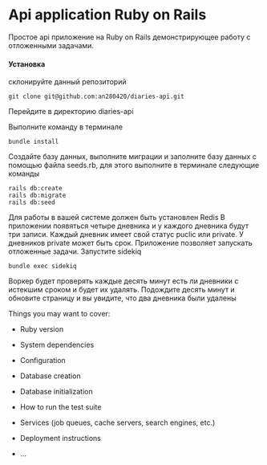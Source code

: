 # Api application Ruby on Rails

Простое api приложение на Ruby on Rails демонстрирующее работу с отложенными задачами.

#### Установка

склонируйте данный репозиторий 

```
git clone git@github.com:an280420/diaries-api.git
```

Перейдите в директорию diaries-api

Выполните команду в терминале

```
bundle install
```

Создайте базу данных, выполните миграции и заполните базу данных с помощью файла seeds.rb, для этого выполните в терминале следующие команды

```
rails db:create
rails db:migrate
rails db:seed
```
Для работы в вашей системе должен быть установлен Redis
В приложении появяться четыре дневника и у каждого дневника будут три записи. Каждый дневник имеет свой статус puclic или private.
У дневников private может быть срок.
Приложение позволяет запускать отложенные задачи. 
Запустите sidekiq
```
bundle exec sidekiq
```
Воркер будет проверять каждые десять минут есть ли дневники с истекшим сроком и будет их удалять. Подождите десять минут и обновите страницу и вы увидите, что два дневника были удалены

Things you may want to cover:

* Ruby version

* System dependencies

* Configuration

* Database creation

* Database initialization

* How to run the test suite

* Services (job queues, cache servers, search engines, etc.)

* Deployment instructions

* ...
